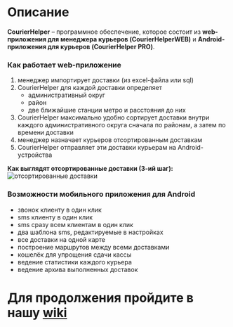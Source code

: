 # Описание
**CourierHelper** – программное обеспечение, которое состоит из **web-приложения для менеджера курьеров (CourierHelperWEB)** и **Android-приложения для курьеров (CourierHelper PRO)**.

### Как работает web-приложение
   1. менеджер импортирует доставки (из exсel-файла или sql)
   2. CourierHelper для каждой доставки определяет
      * административный округ
      * район
      * две ближайшие станции метро и расстояния до них
   3. CourierHelper максимально удобно сортирует доставки внутри каждого административного округа сначала по районам, а затем по времени доставки
   4. менеджер назначает курьеров отсортированным доставкам
   5. CourierHelper отправляет эти доставки курьерам на Android-устройства

**Как выглядят отсортированные доставки (3-ий шаг):**
![отсортированные доставки](https://test.courierhelper.ru/img/sortedDeliveries.png)

### Возможности мобильного приложения для Android
   * звонок клиенту в один клик
   * sms клиенту в один клик
   * sms сразу всем клиентам в один клик
   * два шаблона sms, редактируемые в настройках
   * все доставки на одной карте
   * построение маршрутов между всеми доставками
   * кошелёк для упрощения сдачи кассы
   * ведение статистики каждого курьера
   * ведение архива выполненных доставок

# Для продолжения пройдите в нашу [wiki](https://github.com/ivan8m8/CourierHelperWEB/wiki)
